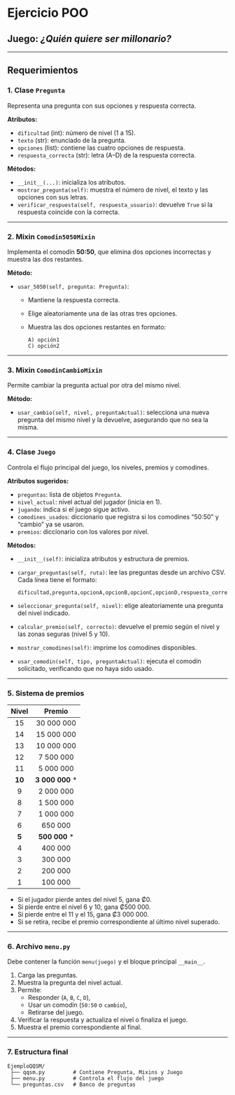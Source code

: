 # Ejercicio POO
## Juego: *¿Quién quiere ser millonario?*

---

## Requerimientos

### 1. Clase `Pregunta`

Representa una pregunta con sus opciones y respuesta correcta.

**Atributos:**

* `dificultad` (int): número de nivel (1 a 15).
* `texto` (str): enunciado de la pregunta.
* `opciones` (list): contiene las cuatro opciones de respuesta.
* `respuesta_correcta` (str): letra (A–D) de la respuesta correcta.

**Métodos:**

* `__init__(...)`: inicializa los atributos.
* `mostrar_pregunta(self)`: muestra el número de nivel, el texto y las opciones con sus letras.
* `verificar_respuesta(self, respuesta_usuario)`: devuelve `True` si la respuesta coincide con la correcta.

---

### 2. Mixin `Comodin5050Mixin`

Implementa el comodín **50:50**, que elimina dos opciones incorrectas y muestra las dos restantes.

**Método:**

* `usar_5050(self, pregunta: Pregunta)`:

  * Mantiene la respuesta correcta.
  * Elige aleatoriamente una de las otras tres opciones.
  * Muestra las dos opciones restantes en formato:

    ```
    A) opción1
    C) opción2
    ```

---

### 3. Mixin `ComodinCambioMixin`

Permite cambiar la pregunta actual por otra del mismo nivel.

**Método:**

* `usar_cambio(self, nivel, preguntaActual)`: selecciona una nueva pregunta del mismo nivel y la devuelve, asegurando que no sea la misma.

---

### 4. Clase `Juego`

Controla el flujo principal del juego, los niveles, premios y comodines.

**Atributos sugeridos:**

* `preguntas`: lista de objetos `Pregunta`.
* `nivel_actual`: nivel actual del jugador (inicia en 1).
* `jugando`: indica si el juego sigue activo.
* `comodines_usados`: diccionario que registra si los comodines “50:50” y “cambio” ya se usaron.
* `premios`: diccionario con los valores por nivel.

**Métodos:**

* `__init__(self)`: inicializa atributos y estructura de premios.
* `cargar_preguntas(self, ruta)`: lee las preguntas desde un archivo CSV.
  Cada línea tiene el formato:

  ```
  dificultad,pregunta,opcionA,opcionB,opcionC,opcionD,respuesta_correcta
  ```
* `seleccionar_pregunta(self, nivel)`: elige aleatoriamente una pregunta del nivel indicado.
* `calcular_premio(self, correcto)`: devuelve el premio según el nivel y las zonas seguras (nivel 5 y 10).
* `mostrar_comodines(self)`: imprime los comodines disponibles.
* `usar_comodin(self, tipo, preguntaActual)`: ejecuta el comodín solicitado, verificando que no haya sido usado.

---

### 5. Sistema de premios
| Nivel |   Premio   |
| :---: | :--------: |
|   15  | 30 000 000 |
|   14  | 15 000 000 |
|   13  | 10 000 000 |
|   12  |  7 500 000 |
|   11  |  5 000 000 |
|   **10**  |  **3 000 000** * | 
|   9   |  2 000 000 |
|   8   |  1 500 000 |
|   7   |  1 000 000 |
|   6   |   650 000  |
|   **5**   |   **500 000**  * |
|   4   |   400 000  |
|   3   |   300 000  |
|   2   |   200 000  |
|   1   |   100 000  |

* Si el jugador pierde antes del nivel 5, gana ₡0.
* Si pierde entre el nivel 6 y 10, gana ₡500 000.
* Si pierde entre el 11 y el 15, gana ₡3 000 000.
* Si se retira, recibe el premio correspondiente al último nivel superado.

---

### 6. Archivo `menu.py`

Debe contener la función `menu(juego)` y el bloque principal `__main__`.

1. Carga las preguntas.
2. Muestra la pregunta del nivel actual.
3. Permite:
   * Responder (`A`, `B`, `C`, `D`),
   * Usar un comodín (`50:50` o `cambio`),
   * Retirarse del juego.
4. Verificar la respuesta y actualiza el nivel o finaliza el juego.
5. Muestra el premio correspondiente al final.

---

### 7. Estructura final

```
EjemploQQSM/
 ├── qqsm.py         # Contiene Pregunta, Mixins y Juego
 ├── menu.py         # Controla el flujo del juego
 └── preguntas.csv   # Banco de preguntas
```